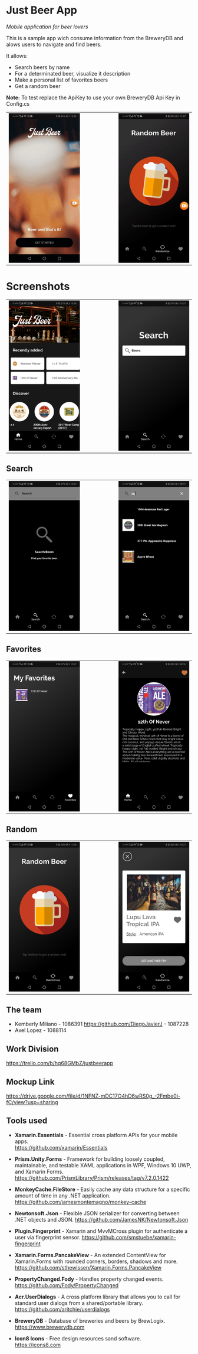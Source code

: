 # Just Beer App

*Mobile application for beer lovers*

This is a sample app wich consume information from the BreweryDB and alows users to navigate and find beers.

It allows:
- Search beers by name
- For a determinated beer, visualize it description
- Make a personal list of favorites beers
- Get a random beer

**Note:** To test replace the ApiKey to use your own BreweryDB Api Key in Config.cs

<table border="0" cellpadding="0" cellspacing="0">
<tr>
<td> <img src="Screenshots/20200409-103924.gif" width="250"/>  </td>
<td> <img width="100"/>  </td>
<td><img src="Screenshots/20200409-110742.gif" width="250" /></td>
</tr>
</table>

# Screenshots
<table>
<tr>
<td><img src="Screenshots/Screenshot_20200409_103801_com.companyname.justbeerapp.jpg" width="250" /></td>
<td> <img width="100"/>  </td>
<td><img src="Screenshots/Screenshot_20200409_103706_com.companyname.justbeerapp.jpg" width="250" /></td>
</tr>
</table>

## Search 
<table>
<tr>
<td><img src="Screenshots/Screenshot_20200409_103709_com.companyname.justbeerapp.jpg" width="250" /></td>
<td> <img width="100"/>  </td>
<td><img src="Screenshots/Screenshot_20200409_091110_com.companyname.justbeerapp.jpg" width="250" /></td>
</tr>
</table>

## Favorites 
<table>
<tr>
<td><img src="Screenshots/Screenshot_20200409_103722_com.companyname.justbeerapp.jpg" width="250" /></td>
<td> <img width="100"/>  </td> 
<td><img src="Screenshots/Screenshot_20200409_091649_com.companyname.justbeerapp.jpg" width="250" /></td>
</tr>
</table>

## Random 
<table>
<tr>
<td><img src="Screenshots/Screenshot_20200409_110819_com.companyname.justbeerapp.jpg" width="250" /></td>
<td> <img width="100"/>  </td>
<td><img src="Screenshots/Screenshot_20200409_102746_com.companyname.justbeerapp.jpg" width="250" /></td>
</tr>
</table>

## The team

- Kemberly Miliano - 1086391
  https://github.com/DiegoJavierJ - 1087228 
- Axel Lopez - 1088114
## Work Division
https://trello.com/b/hq68GMbZ/justbeerapp
## Mockup Link
https://drive.google.com/file/d/1NFNZ-mDC17O4hD6wRS0g_-2Fmbe0i-fC/view?usp=sharing
## Tools used

- **Xamarin.Essentials** - Essential cross platform APIs for your mobile apps.     
https://github.com/xamarin/Essentials

- **Prism.Unity.Forms** - Framework for building loosely coupled, maintainable, and testable XAML applications in WPF, Windows 10 UWP, and Xamarin Forms.
https://github.com/PrismLibrary/Prism/releases/tag/v7.2.0.1422

- **MonkeyCache.FileStore** - Easily cache any data structure for a specific amount of time in any .NET application.
https://github.com/jamesmontemagno/monkey-cache

- **Newtonsoft.Json** - Flexible JSON serializer for converting between .NET objects and JSON.
https://github.com/JamesNK/Newtonsoft.Json 

- **Plugin.Fingerprint** - Xamarin and MvvMCross plugin for authenticate a user via fingerprint sensor.
https://github.com/smstuebe/xamarin-fingerprint

- **Xamarin.Forms.PancakeView** - An extended ContentView for Xamarin.Forms with rounded corners, borders, shadows and more.    
https://github.com/sthewissen/Xamarin.Forms.PancakeView

- **PropertyChanged.Fody** - Handles property changed events.      
https://github.com/Fody/PropertyChanged

- **Acr.UserDialogs** - A cross platform library that allows you to call for standard user dialogs from a shared/portable library. 
https://github.com/aritchie/userdialogs

- **BreweryDB** - Database of breweries and beers by BrewLogix.
https://www.brewerydb.com

- **Icon8 Icons** - Free design resources sand software.       
https://icons8.com
